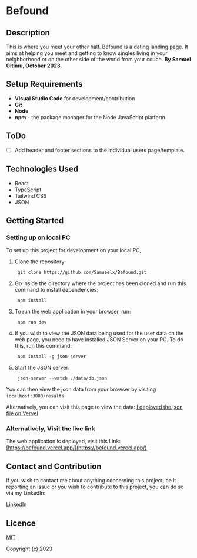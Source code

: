 # Befound
## Description
This is where you meet your other half. Befound is a dating landing page. It aims at helping you meet and getting to know singles living in your neighborhood or on the other side of the world from your couch.
**By Samuel Gitimu, October 2023.** 
## Setup Requirements
- **Visual Studio Code** for development/contribution
- **Git**
- **Node**
- **npm** - the package manager for the Node JavaScript platform

## ToDo
 - [ ] Add header and footer sections to the individual users page/template.

## Technologies Used
 - React
 - TypeScript
 - Tailwind CSS
 - JSON

 ## Getting Started
 ### Setting up on local PC
 To set up this project for development on your local PC, 
 1. Clone the repository:

         git clone https://github.com/Samueelx/Befound.git

 2. Go inside the directory where the project has been cloned and run this command to install dependencies:


         npm install


 3. To run the web application in your browser, run:


         npm run dev


 4. If you wish to view the JSON data being used for the user data on the web page, you need to have installed JSON Server on your PC. To do this, run this command:

         npm install -g json-server


 5. Start the JSON server:

         json-server --watch ./data/db.json

You can then view the json data from your browser by visiting `localhost:3000/results`.

Alternatively, you can visit this page to view the data: [I deployed the json file on Vervel](https://json-server-3-psi.vercel.app/results)

### Alternatively, Visit the live link
The web application is deployed, visit this Link: [https://befound.vercel.app/](https://befound.vercel.app/)

## Contact and Contribution
If you wish to contact me about anything concerning this project, be it reporting an issue or you wish to contribute to this project, you can do so via my LinkedIn:

 [LinkedIn](https://www.linkedin.com/in/samuel-gitimu-03ba6424b/)
## Licence
[MIT](https://github.com/Samueelx/pimo-pizza-palace/blob/master/LICENCE)

Copyright   (c)     2023